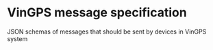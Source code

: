 # VinGPS message specification

JSON schemas of messages that should be sent by devices in VinGPS system